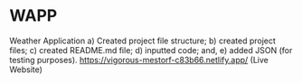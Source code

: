 # WAPP
Weather Application
a) Created project file structure; b) created project files; c) created README.md file; d) inputted code; and, e) added JSON (for testing purposes).
https://vigorous-mestorf-c83b66.netlify.app/ (Live Website)